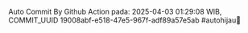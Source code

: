 Auto Commit By Github Action pada: 2025-04-03 01:29:08 WIB, COMMIT_UUID 19008abf-e518-47e5-967f-adf89a57e5ab #autohijau🗿
